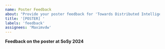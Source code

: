 ```yaml
---
name: Poster Feedback
about: "Provide your poster feedback for 'Towards Distributed Intelligent Tutoring Systems Based on User-owned Progress and Performance Data'"
title: '[POSTER] '
labels: 'feedback'
assignees: 'Maximvdw'
---
```


**Feedback on the poster at SoSy 2024**
